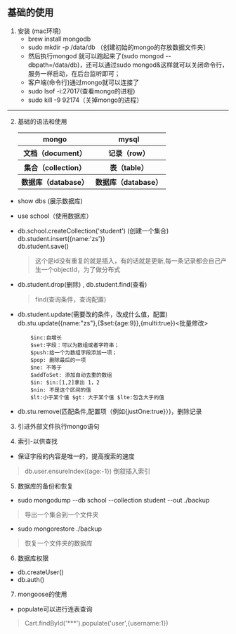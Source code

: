 ## 基础的使用

1. 安装 (mac环境)
    - brew install mongodb
    - sudo mkdir -p /data/db （创建初始的mongo的存放数据文件夹）
    - 然后执行mongod 就可以跑起来了(sudo mongod --dbpath=/data/db)，还可以通过sudo mongod&这样就可以关闭命令行，服务一样启动，在后台监听即可；
    - 客户端(命令行)通过mongo就可以连接了
    - sudo lsof -i:27017(查看mongo的进程)
    - sudo kill -9 92174（关掉mongo的进程）

---

2. 基础的语法和使用

    <table>
        <tr>
            <th>mongo</th>
            <th>mysql</th>
        </tr>
         <tr>
            <th>文档（document）</th>
            <th>记录（row）</th>
        </tr>
         <tr>
            <th>集合（collection）</th>
            <th>表（table）</th>
        </tr>
         <tr>
            <th>数据库（database）</th>
            <th>数据库（database）</th>
        </tr>
    </table>
 
-  show dbs (展示数据库)

-  use school（使用数据库）

-  db.school.createCollection('student') (创建一个集合)
    <br >
    db.student.insert({name:'zs'})
    <br >
    db.student.save()
    > 这个是id没有重复的就是插入，有的话就是更新,每一条记录都会自己产生一个objectId，为了做分布式

-   db.student.drop(删除) , db.student.find(查看)
    > find(查询条件，查询配置)

-   db.student.update(需要改的条件，改成什么值，配置)
    db.stu.update({name:"zs"},{$set:{age:9}},{multi:true})<批量修改>
    ```
        $inc:自增长
        $set:字段：可以为数组或者字符串；
        $push:给一个为数组字段添加一项；
        $pop: 删除最后的一项
        $ne: 不等于
        $addToSet: 添加自动去重的数组
        $in: $in:[1,2]拿出 1，2
        $nin: 不是这个区间的值
        $lt:小于某个值 $gt: 大于某个值 $lte:包含大于的值
    ```

-   db.stu.remove(匹配条件,配置项（例如{justOne:true}）)，删除记录

3. 引进外部文件执行mongo语句 

4. 索引-以供查找

- 保证字段的内容是唯一的，提高搜索的速度
> db.user.ensureIndex({age:-1}) 倒叙插入索引

5. 数据库的备份和恢复

- sudo mongodump --db school --collection student --out ./backup
> 导出一个集合到一个文件夹

- sudo mongorestore ./backup
> 恢复一个文件夹的数据库

6. 数据库权限
- db.createUser()
- db.auth()

7. mongoose的使用
- populate可以进行连表查询 
> Cart.findById('***').populate('user',{username:1}) 



